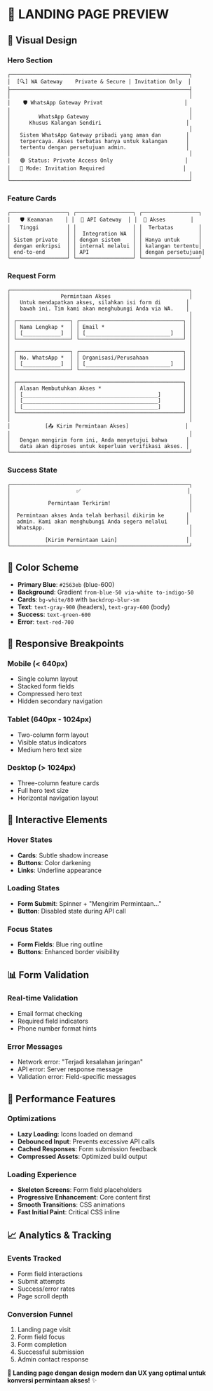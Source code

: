 # 📱 LANDING PAGE PREVIEW

## 🎨 Visual Design

### Hero Section
```
┌─────────────────────────────────────────────────────────┐
│  [🔍] WA Gateway    Private & Secure | Invitation Only  │
├─────────────────────────────────────────────────────────┤
│                                                         │
│    🛡️ WhatsApp Gateway Privat                          │
│                                                         │
│         WhatsApp Gateway                                │
│      Khusus Kalangan Sendiri                           │
│                                                         │
│   Sistem WhatsApp Gateway pribadi yang aman dan        │
│   terpercaya. Akses terbatas hanya untuk kalangan      │
│   tertentu dengan persetujuan admin.                   │
│                                                         │
│   🟢 Status: Private Access Only                       │
│   🔵 Mode: Invitation Required                         │
│                                                         │
└─────────────────────────────────────────────────────────┘
```

### Feature Cards
```
┌──────────────────┐ ┌──────────────────┐ ┌──────────────────┐
│   🛡️ Keamanan    │ │  💬 API Gateway  │ │  👥 Akses        │
│   Tinggi         │ │                  │ │  Terbatas        │
│                  │ │  Integration WA  │ │                  │
│ Sistem private   │ │ dengan sistem    │ │ Hanya untuk      │
│ dengan enkripsi  │ │ internal melalui │ │ kalangan tertentu│
│ end-to-end       │ │ API              │ │ dengan persetujuan│
└──────────────────┘ └──────────────────┘ └──────────────────┘
```

### Request Form
```
┌─────────────────────────────────────────────────────────┐
│                Permintaan Akses                         │
│   Untuk mendapatkan akses, silahkan isi form di        │
│   bawah ini. Tim kami akan menghubungi Anda via WA.    │
│                                                         │
│ ┌─────────────────┐ ┌─────────────────────────────────┐ │
│ │ Nama Lengkap *  │ │ Email *                         │ │
│ │ [____________]  │ │ [___________________________]   │ │
│ └─────────────────┘ └─────────────────────────────────┘ │
│                                                         │
│ ┌─────────────────┐ ┌─────────────────────────────────┐ │
│ │ No. WhatsApp *  │ │ Organisasi/Perusahaan           │ │
│ │ [____________]  │ │ [___________________________]   │ │
│ └─────────────────┘ └─────────────────────────────────┘ │
│                                                         │
│ ┌─────────────────────────────────────────────────────┐ │
│ │ Alasan Membutuhkan Akses *                          │ │
│ │ [___________________________________________]       │ │
│ │ [___________________________________________]       │ │
│ │ [___________________________________________]       │ │
│ └─────────────────────────────────────────────────────┘ │
│                                                         │
│           [📤 Kirim Permintaan Akses]                  │
│                                                         │
│   Dengan mengirim form ini, Anda menyetujui bahwa      │
│   data akan diproses untuk keperluan verifikasi akses. │
└─────────────────────────────────────────────────────────┘
```

### Success State
```
┌─────────────────────────────────────────────────────────┐
│                     ✅                                  │
│                                                         │
│            Permintaan Terkirim!                         │
│                                                         │
│  Permintaan akses Anda telah berhasil dikirim ke       │
│  admin. Kami akan menghubungi Anda segera melalui      │
│  WhatsApp.                                              │
│                                                         │
│           [Kirim Permintaan Lain]                      │
└─────────────────────────────────────────────────────────┘
```

## 🎨 Color Scheme

- **Primary Blue**: `#2563eb` (blue-600)
- **Background**: Gradient `from-blue-50 via-white to-indigo-50`
- **Cards**: `bg-white/80` with `backdrop-blur-sm`
- **Text**: `text-gray-900` (headers), `text-gray-600` (body)
- **Success**: `text-green-600`
- **Error**: `text-red-700`

## 📱 Responsive Breakpoints

### Mobile (< 640px)
- Single column layout
- Stacked form fields
- Compressed hero text
- Hidden secondary navigation

### Tablet (640px - 1024px)
- Two-column form layout
- Visible status indicators
- Medium hero text size

### Desktop (> 1024px)
- Three-column feature cards
- Full hero text size
- Horizontal navigation layout

## 🔧 Interactive Elements

### Hover States
- **Cards**: Subtle shadow increase
- **Buttons**: Color darkening
- **Links**: Underline appearance

### Loading States
- **Form Submit**: Spinner + "Mengirim Permintaan..."
- **Button**: Disabled state during API call

### Focus States
- **Form Fields**: Blue ring outline
- **Buttons**: Enhanced border visibility

## 📊 Form Validation

### Real-time Validation
- Email format checking
- Required field indicators
- Phone number format hints

### Error Messages
- Network error: "Terjadi kesalahan jaringan"
- API error: Server response message
- Validation error: Field-specific messages

## 🚀 Performance Features

### Optimizations
- **Lazy Loading**: Icons loaded on demand
- **Debounced Input**: Prevents excessive API calls
- **Cached Responses**: Form submission feedback
- **Compressed Assets**: Optimized build output

### Loading Experience
- **Skeleton Screens**: Form field placeholders
- **Progressive Enhancement**: Core content first
- **Smooth Transitions**: CSS animations
- **Fast Initial Paint**: Critical CSS inline

## 📈 Analytics & Tracking

### Events Tracked
- Form field interactions
- Submit attempts
- Success/error rates
- Page scroll depth

### Conversion Funnel
1. Landing page visit
2. Form field focus
3. Form completion
4. Successful submission
5. Admin contact response

**🎉 Landing page dengan design modern dan UX yang optimal untuk konversi permintaan akses!** ✨